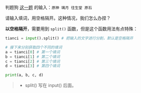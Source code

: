 判题狗 [这一题](https://oj.xuyue.cc/problem/1080) 的输入：`原神 璃月 往生堂 原石`

请输入填词，用空格隔开。这种情况，我们怎么办捏？

**以空格隔开**，需要用到 `split()` 函数，但是这个函数用法有点特殊：

```py
tianci = input().split() # 把输入的文字进行分割，默认是空格隔开

# 接下来分别获取四个不同的填词
a = tianci[0] # 第一个填词
b = tianci[1] # 第二个填词
c = tianci[2] # 第三个填词
d = tianci[3] # 第四个填词

print(a, b, c, d)
```

> - split() 写在 input() 后面。
